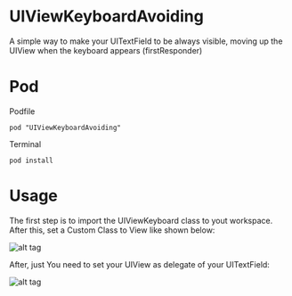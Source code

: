 # UIViewKeyboardAvoiding
A simple way to make your UITextField to be always visible, moving up the UIView when the keyboard appears (firstResponder)

# Pod

Podfile
```
pod "UIViewKeyboardAvoiding"
```

Terminal
```
pod install
```

# Usage
The first step is to import the UIViewKeyboard class to yout workspace.
After this, set a Custom Class to View like shown below:

![alt tag](https://cloud.githubusercontent.com/assets/14286416/11843048/7b13cbcc-a3ee-11e5-88ef-8c35da02e6a9.png)

After, just You need to set your UIView as delegate of your UITextField:

![alt tag](https://cloud.githubusercontent.com/assets/14286416/11843049/7b162f7a-a3ee-11e5-9ef8-13a4414c245d.png)
